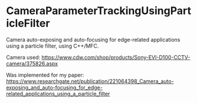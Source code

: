 # CameraParameterTrackingUsingParticleFilter
Camera auto-exposing and auto-focusing for edge-related applications using a particle filter, using C++/MFC.

Camera used: https://www.cdw.com/shop/products/Sony-EVI-D100-CCTV-camera/375826.aspx

Was implemented for my paper:
https://www.researchgate.net/publication/221064398_Camera_auto-exposing_and_auto-focusing_for_edge-related_applications_using_a_particle_filter
